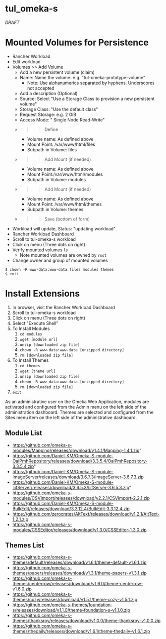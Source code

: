 # tul_omeka-s

*DRAFT*

# Mounted Volumes for Persistence

- Rancher Workload
- Edit workload
- Volumes >> Add Volume
	- Add a new persistent volume (claim)
	- Name: Name the volume. e.g. "tul-omeka-prototype-volume"
		- Note: Use alphanumerics separated by hyphens. Underscores not accepted
	- Add a description (Optional)
	- Source: Select "Use a Storage Class to provision a new persistent volume"
	- Storage Class: "Use the default class"
	- Request Storage: e.g. 2 GiB
	- Access Mode: " Single Node Read-Write"
	- >> Define
		- Volume name: As defined above
		- Mount Point: /var/www/html/files
		- Subpath in Volume: files
	- >> Add Mount (if needed)
		- Volume name: As defined above
		- Mount Point:/var/www/html/modules
		- Subpath in Volume: modules
	- >> Add Mount (if needed)
		- Volume name: As defined above
		- Mount Point: /var/www/html/themes
		- Subpath in Volume: themes
	- >> Save (bottom of form)
- Workload will update, Status: "updating workload"
- Rancher Workload Dashboard
- Scroll to tul-omeka-s workload
- Click on menu (Three dots on right)
- Verify mounted volumes `ls`
	- Note mounted volumes are owned by `root`
- Change owner and group of mounted volumes

```
$ chown -R www-data:www-data files modules themes
$ exit
```

# Install Extensions

1. In browser, visit the Rancher Workload Dashboard
2. Scroll to tul-omeka-s workload
3. Click on menu (Three dots on right)
4. Select "Execute Shell"
5. To Install Modules
	1. `cd modules`
	2. `wget [module url]`
	3. `unzip [downloaded zip file]`
	4. `chown -R www-data:www-data [unzipped directory]`
	5. `rm [downloaded zip file]`
6. To Install Themes
	1. `cd themes`
	2. `wget [theme url]`
	3. `unzip [downloaded zip file]`
	4. `chown -R www-data:www-data [unzipped directory]`
	5. `rm [downloaded zip file]`
7. `exit`

As an administrative user on the Omeka Web Application, modules are activated and configured
from the Admin menu on the left side of the administration dashboard.  Themes are selected
and configured from the Sites menu item on the left side of the administrative dashboard.

## Module List

- https://github.com/omeka-s-modules/Mapping/releases/download/v1.4.1/Mapping-1.4.1.zip"
- https://github.com/Daniel-KM/Omeka-S-module-OaiPmhRepository/releases/download/3.3.5.4/OaiPmhRepository-3.3.5.4.zip"
- https://github.com/Daniel-KM/Omeka-S-module-ImageServer/releases/download/3.6.7.3/ImageServer-3.6.7.3.zip
- https://github.com/Daniel-KM/Omeka-S-module-IiifServer/releases/download/3.6.5.3/IiifServer-3.6.5.3.zip" 
- https://github.com/omeka-s-modules/CSVImport/releases/download/v2.2.1/CSVImport-2.2.1.zip
- https://github.com/Daniel-KM/Omeka-S-module-BulkEdit/releases/download/3.3.12.4/BulkEdit-3.3.12.4.zip
- https://github.com/zerocrates/AltText/releases/download/v1.2.1/AltText-1.2.1.zip
- https://github.com/omeka-s-modules/CSSEditor/releases/download/v1.3.0/CSSEditor-1.3.0.zip

## Themes List

- https://github.com/omeka-s-themes/default/releases/download/v1.6.1/theme-default-v1.6.1.zip
- https://github.com/omeka-s-themes/papers/releases/download/v1.3.1/theme-papers-v1.3.1.zip
- https://github.com/omeka-s-themes/centerrow/releases/download/v1.6.0/theme-centerrow-v1.6.0.zip
- https://github.com/omeka-s-themes/cozy/releases/download/v1.5.1/theme-cozy-v1.5.1.zip
- https://github.com/omeka-s-themes/foundation-s/releases/download/v1.1.0/theme-foundation-s-v1.1.0.zip
- https://github.com/omeka-s-themes/thanksroy/releases/download/v1.0.0/theme-thanksroy-v1.0.0.zip
- https://github.com/omeka-s-themes/thedaily/releases/download/v1.6.1/theme-thedaily-v1.6.1.zip
